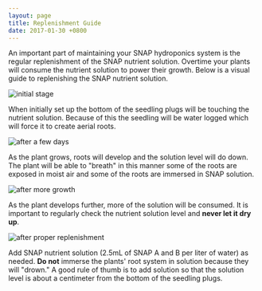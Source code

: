```yaml
---
layout: page
title: Replenishment Guide
date: 2017-01-30 +0800
---
```


An important part of maintaining your SNAP hydroponics system is the regular
replenishment of the SNAP nutrient solution. Overtime your plants will consume
the nutrient solution to power their growth. Below is a visual guide to
replenishing the SNAP nutrient solution.

![initial stage](http://i.imgur.com/ZgOFdC9.png)

When initially set up the bottom of the seedling plugs will be touching the
nutrient solution. Because of this the seedling will be water logged which will
force it to create aerial roots.

![after a few days](http://i.imgur.com/9OaczDIh.png)

As the plant grows, roots will develop and the solution level will do down. The
plant will be able to "breath" in this manner some of the roots are exposed in
moist air and some of the roots are immersed in SNAP solution.

![after more growth](http://i.imgur.com/IaT6Mtth.png)

As the plant develops further, more of the solution will be consumed. It is
important to regularly check the nutrient solution level and **never let it dry
up**.

![after proper replenishment](http://i.imgur.com/L3xh38Qh.png)

Add SNAP nutrient solution (2.5mL of SNAP A and B per liter of water) as needed.
**Do not** immerse the plants' root system in solution because they will "drown."
A good rule of thumb is to add solution so that the solution level is about a
centimeter from the bottom of the seedling plugs.
